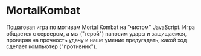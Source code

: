# MortalKombat
Пошаговая игра по мотивам Mortal Kombat на "чистом" JavaScript. Игра общается с сервером, а мы ("герой") наносим удары и защищаемся, проверяя на прочность удачу и наше умение предугадать, какой ход сделает компьютер ("противник").
